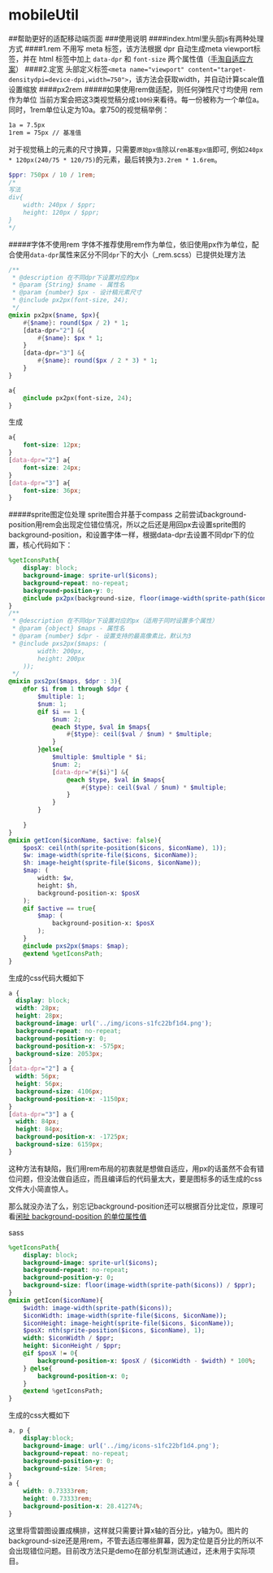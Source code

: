 # mobileUtil
##帮助更好的适配移动端页面
###使用说明
####index.html里头部js有两种处理方式
####1.rem
不用写 meta 标签，该方法根据 dpr 自动生成meta viewport标签，并在 html 标签中加上 `data-dpr` 和 `font-size` 两个属性值（[手淘自适应方案](https://github.com/amfe/lib-flexible)）
####2.定宽
头部定义标签`<meta name="viewport" content="target-densitydpi=device-dpi,width=750">`，该方法会获取width，并自动计算scale值设置缩放
####px2rem
#####如果使用rem做适配，则任何弹性尺寸均使用 rem 作为单位
当前方案会把这3类视觉稿分成`100份`来看待。每一份被称为一个单位a。同时，1rem单位认定为10a。拿750的视觉稿举例：
``` html
1a = 7.5px
1rem = 75px // 基准值
```
对于视觉稿上的元素的尺寸换算，只需要`原始px值`除以`rem基准px值`即可, 例如`240px * 120px(240/75 * 120/75)`的元素，最后转换为`3.2rem * 1.6rem`。
``` scss
$ppr: 750px / 10 / 1rem;
/*
写法
div{
	width: 240px / $ppr;
	height: 120px / $ppr;
}
*/
```
#####字体不使用rem
字体不推荐使用rem作为单位，依旧使用px作为单位，配合使用`data-dpr`属性来区分不同`dpr`下的大小（_rem.scss）已提供处理方法
``` sass
/**
 * @description 在不同dpr下设置对应的px
 * @param {String} $name - 属性名
 * @param {number} $px - 设计稿元素尺寸
 * @include px2px(font-size, 24);
 */
@mixin px2px($name, $px){
    #{$name}: round($px / 2) * 1;
    [data-dpr="2"] &{
        #{$name}: $px * 1;
    }
    [data-dpr="3"] &{
        #{$name}: round($px / 2 * 3) * 1;
    }
}

a{
	@include px2px(font-size, 24);
}
```
生成
``` css
a{
	font-size: 12px;
}
[data-dpr="2"] a{
	font-size: 24px;
}
[data-dpr="3"] a{
	font-size: 36px;
}
```
#####sprite图定位处理
sprite图合并基于compass
之前尝试background-position用rem会出现定位错位情况，所以之后还是用回px去设置sprite图的background-position，和设置字体一样，根据data-dpr去设置不同dpr下的位置，核心代码如下：
``` scss
%getIconsPath{
	display: block;
	background-image: sprite-url($icons);
	background-repeat: no-repeat;
	background-position-y: 0;
	@include px2px(background-size, floor(image-width(sprite-path($icons))));
}
/**
 * @description 在不同dpr下设置对应的px（适用于同时设置多个属性）
 * @param {object} $maps - 属性名
 * @param {number} $dpr - 设置支持的最高像素比，默认为3
 * @include pxs2px($maps: (
        width: 200px,
        height: 200px
    ));
 */
@mixin pxs2px($maps, $dpr : 3){
    @for $i from 1 through $dpr {
        $multiple: 1;
        $num: 1;
        @if $i == 1 {
            $num: 2;
            @each $type, $val in $maps{
                #{$type}: ceil($val / $num) * $multiple;
            }
        }@else{
            $multiple: $multiple * $i;
            $num: 2;
            [data-dpr="#{$i}"] &{
                @each $type, $val in $maps{
                    #{$type}: ceil($val / $num) * $multiple;
                }
            }
        }
        
    }
}
@mixin getIcon($iconName, $active: false){
	$posX: ceil(nth(sprite-position($icons, $iconName), 1));
	$w: image-width(sprite-file($icons, $iconName));
	$h: image-height(sprite-file($icons, $iconName));
	$map: (
		width: $w,
		height: $h,
		background-position-x: $posX
	);
	@if $active == true{
		$map: (
			background-position-x: $posX
		);
	}
	@include pxs2px($maps: $map);
	@extend %getIconsPath;
}
```
生成的css代码大概如下
``` css
a {
  display: block;
  width: 28px;
  height: 28px;
  background-image: url('../img/icons-s1fc22bf1d4.png');
  background-repeat: no-repeat;
  background-position-y: 0;
  background-position-x: -575px;
  background-size: 2053px;
}
[data-dpr="2"] a {
  width: 56px;
  height: 56px;
  background-size: 4106px;
  background-position-x: -1150px;
}
[data-dpr="3"] a {
  width: 84px;
  height: 84px;
  background-position-x: -1725px;
  background-size: 6159px;
}
```
这种方法有缺陷，我们用rem布局的初衷就是想做自适应，用px的话虽然不会有错位问题，但没法做自适应，而且编译后的代码量太大，要是图标多的话生成的css文件大小简直惊人。
>
那么就没办法了么，别忘记background-position还可以根据百分比定位，原理可看[闲扯 background-position 的单位属性值](http://linxz.github.io/blog/css%E5%B1%9E%E6%80%A7%E5%9F%BA%E7%A1%80/2015/09/talk-about-background-position-values.html)
>
sass
``` sass
%getIconsPath{
	display: block;
	background-image: sprite-url($icons);
	background-repeat: no-repeat;
	background-position-y: 0;
	background-size: floor(image-width(sprite-path($icons)) / $ppr);
}
@mixin getIcon($iconName){
	$width: image-width(sprite-path($icons));
	$iconWidth: image-width(sprite-file($icons, $iconName));
	$iconHeight: image-height(sprite-file($icons, $iconName));
	$posX: nth(sprite-position($icons, $iconName), 1);
	width: $iconWidth / $ppr;
	height: $iconHeight / $ppr;
	@if $posX != 0{
		background-position-x: $posX / ($iconWidth - $width) * 100%;
	} @else{
		background-position-x: 0;
	}
	@extend %getIconsPath;
}
```
生成的css大概如下
``` css
a, p {
    display:block;
    background-image: url('../img/icons-s1fc22bf1d4.png');
    background-repeat: no-repeat;
    background-position-y: 0;
    background-size: 54rem;
}
a {
    width: 0.73333rem;
    height: 0.73333rem;
    background-position-x: 28.41274%;
}
```
这里将雪碧图设置成横排，这样就只需要计算x轴的百分比，y轴为0。图片的background-size还是用rem，不管去适应哪些屏幕，因为定位是百分比的所以不会出现错位问题。目前改方法只是demo在部分机型测试通过，还未用于实际项目。